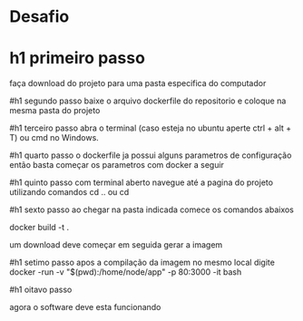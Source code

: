 # Desafio

# h1 primeiro passo
faça download do projeto para uma pasta especifica do computador

#h1 segundo passo
baixe o arquivo dockerfile do repositorio e coloque na mesma pasta do projeto

#h1 terceiro passo
abra o terminal (caso esteja no ubuntu aperte ctrl + alt + T) ou cmd no Windows.

#h1 quarto passo
o dockerfile ja possui alguns parametros de configuração então basta começar os parametros com docker a seguir

#h1 quinto passo 
com terminal aberto  navegue até a pagina do projeto utilizando comandos cd .. ou cd<pasta>

#h1 sexto passo 
ao chegar na pasta indicada comece os comandos abaixos

docker build -t <nomeDaImagem> .

um download deve começar em seguida gerar a imagem

#h1 setimo passo
apos a compilação da imagem no mesmo local digite 
docker -run -v "$(pwd):/home/node/app" -p 80:3000 -it <nomeDaImagem> bash

#h1 oitavo passo 

agora o software deve esta funcionando
